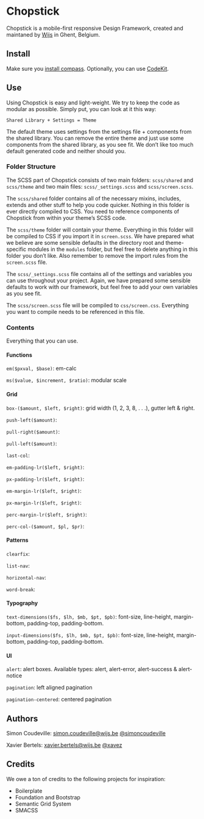 Chopstick
=========

Chopstick is a mobile-first responsive Design Framework, created and maintaned by [Wijs](http://wijs.be) in Ghent, Belgium.

## Install

Make sure you [install compass](http://compass-style.org/install). Optionally, you can use [CodeKit](http://incident57.com/codekit/).

## Use

Using Chopstick is easy and light-weight. We try to keep the code as modular as possible. Simply put, you can look at it this way:

    Shared Library + Settings = Theme

The default theme uses settings from the settings file + components from the shared library. You can remove the entire theme and just use some components from the shared library, as you see fit. We don’t like too much default generated code and neither should you.

### Folder Structure

The SCSS part of Chopstick consists of two main folders: `scss/shared` and `scss/theme` and two main files: `scss/_settings.scss` and `scss/screen.scss`.

The `scss/shared` folder contains all of the necessary mixins, includes, extends and other stuff to help you code quicker. Nothing in this folder is ever directly compiled to CSS. You need to reference components of Chopstick from within your theme’s SCSS code.

The `scss/theme` folder will contain your theme. Everything in this folder will be compiled to CSS if you import it in `screen.scss`. We have prepared what we believe are some sensible defaults in the directory root and theme-specific modules in the `modules` folder, but feel free to delete anything in this folder you don’t like. Also remember to remove the import rules from the `screen.scss` file.

The `scss/_settings.scss` file contains all of the settings and variables you can use throughout your project. Again, we have prepared some sensible defaults to work with our framework, but feel free to add your own variables as you see fit.

The `scss/screen.scss` file will be compiled to `css/screen.css`. Everything you want to compile needs to be referenced in this file.

### Contents

Everything that you can use.

#### Functions

`em($pxval, $base)`: em-calc

`ms($value, $increment, $ratio)`: modular scale

#### Grid

`box-($amount, $left, $right)`: grid width (1, 2, 3, 8, . . .), gutter left & right.

`push-left($amount)`:

`pull-right($amount)`:

`pull-left($amount)`:

`last-col`:

`em-padding-lr($left, $right)`:

`px-padding-lr($left, $right)`:

`em-margin-lr($left, $right)`:

`px-margin-lr($left, $right)`:

`perc-margin-lr($left, $right)`:

`perc-col-($amount, $pl, $pr)`:

#### Patterns

`clearfix`:

`list-nav`:

`horizontal-nav`:

`word-break`:

#### Typography

`text-dimensions($fs, $lh, $mb, $pt, $pb)`: font-size, line-height, margin-bottom, padding-top, padding-bottom.

`input-dimensions($fs, $lh, $mb, $pt, $pb)`: font-size, line-height, margin-bottom, padding-top, padding-bottom.

#### UI

`alert`: alert boxes. Available types: alert, alert-error, alert-success & alert-notice

`pagination`: left aligned pagination

`pagination-centered`: centered pagination

## Authors

Simon Coudeville: <simon.coudeville@wijs.be>
[@simoncoudeville](http://twitter.com/simoncoudeville)

Xavier Bertels: <xavier.bertels@wijs.be>
[@xavez](http://twitter.com/xavez)

## Credits

We owe a ton of credits to the following projects for inspiration:

* Boilerplate
* Foundation and Bootstrap
* Semantic Grid System
* SMACSS
